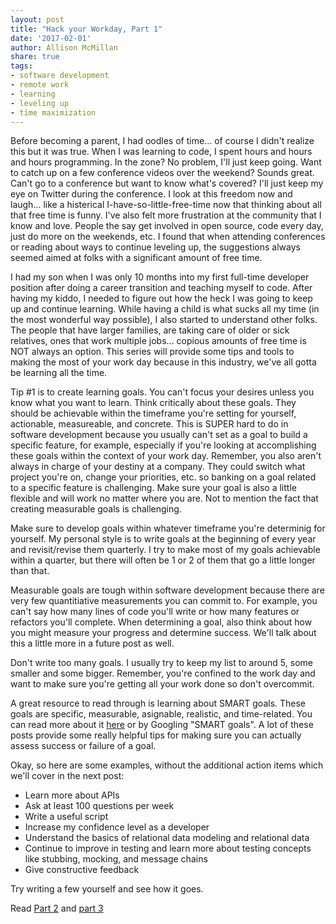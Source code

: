 ```yaml
---
layout: post
title: "Hack your Workday, Part 1"
date: '2017-02-01'
author: Allison McMillan
share: true
tags:
- software development
- remote work
- learning
- leveling up
- time maximization
---
```


Before becoming a parent, I had oodles of time... of course I didn't realize this but it was true. When I was learning to code, I spent hours and hours and hours programming. In the zone? No problem, I'll just keep going. Want to catch up on a few conference videos over the weekend? Sounds great. Can't go to a conference but want to know what's covered? I'll just keep my eye on Twitter during the conference. I look at this freedom now and laugh... like a histerical I-have-so-little-free-time now that thinking about all that free time is funny. I've also felt more frustration at the community that I know and love. People the say get involved in open source, code every day, just do more on the weekends, etc. I found that when attending conferences or reading about ways to continue leveling up, the suggestions always seemed aimed at folks with a significant amount of free time.

I had my son when I was only 10 months into my first full-time developer position after doing a career transition and teaching myself to code. After having my kiddo, I needed to figure out how the heck I was going to keep up and continue learning. While having a child is what sucks all my time (in the most wonderful way possible), I also started to understand other folks. The people that have larger families, are taking care of older or sick relatives, ones that work multiple jobs... copious amounts of free time is NOT always an option. This series will provide some tips and tools to making the most of your work day because in this industry, we've all gotta be learning all the time.

Tip #1 is to create learning goals. You can't focus your desires unless you know what you want to learn. Think critically about these goals. They should be achievable within the timeframe you're setting for yourself, actionable, measureable, and concrete. This is SUPER hard to do in software development because you usually can't set as a goal to build a specific feature, for example, especially if you're looking at accomplishing these goals within the context of your work day. Remember, you also aren't always in charge of your destiny at a company. They could switch what project you're on, change your priorities, etc. so banking on a goal related to a specific feature is challenging. Make sure your goal is also a little flexible and will work no matter where you are. Not to mention the fact that creating measurable goals is challenging.

Make sure to develop goals within whatever timeframe you're determinig for yourself. My personal style is to write goals at the beginning of every year and revisit/revise them quarterly. I try to make most of my goals achievable within a quarter, but there will often be 1 or 2 of them that go a little longer than that.

Measurable goals are tough within software development because there are very few quantitiative measurements you can commit to. For example, you can't say how many lines of code you'll write or how many features or refactors you'll complete. When determining a goal, also think about how you might measure your progress and determine success. We'll talk about this a little more in a future post as well.

Don't write too many goals. I usually try to keep my list to around 5, some smaller and some bigger. Remember, you're confined to the work day and want to make sure you're getting all your work done so don't overcommit.

A great resource to read through is learning about SMART goals. These goals are specific, measurable, asignable, realistic, and time-related. You can read more about it [here](https://en.wikipedia.org/wiki/SMART_criteria) or by Googling "SMART goals". A lot of these posts provide some really helpful tips for making sure you can actually assess success or failure of a goal.

Okay, so here are some examples, without the additional action items which we'll cover in the next post:
- Learn more about APIs
- Ask at least 100 questions per week
- Write a useful script
- Increase my confidence level as a developer
- Understand the basics of relational data modeling and relational data
- Continue to improve in testing and learn more about testing concepts like stubbing, mocking, and message chains
- Give constructive feedback

Try writing a few yourself and see how it goes.

Read [Part 2](http://daydreamsinruby.com/hack-your-workday-p2/) and [part 3](http://daydreamsinruby.com/hack-your-workday-p3/)
